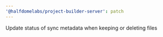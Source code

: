 ```yaml
---
'@halfdomelabs/project-builder-server': patch
---
```


Update status of sync metadata when keeping or deleting files
